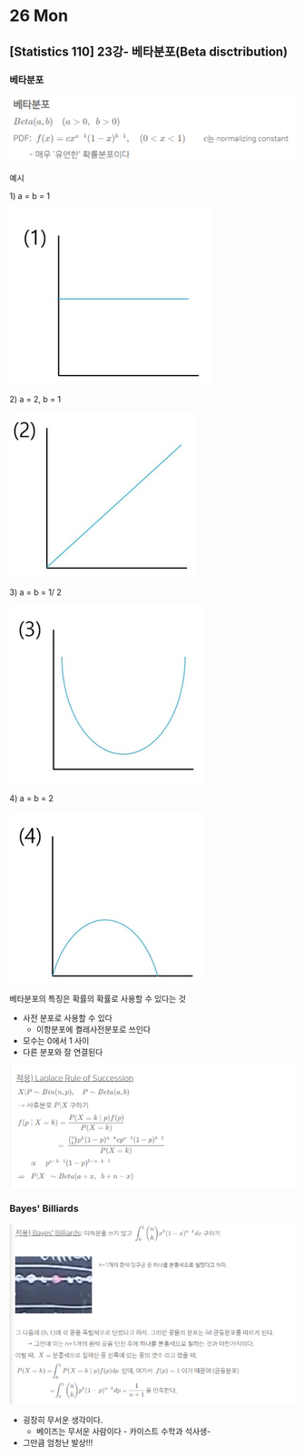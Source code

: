 # 26 Mon

## \[Statistics 110\] 23강- 베타분포\(Beta disctribution\)

### 베타분포

![](../../.gitbook/assets/image%20%28573%29.png)

예시

1\) a = b = 1

![](../../.gitbook/assets/image%20%28567%29.png)

2\) a = 2, b = 1

![](../../.gitbook/assets/image%20%28571%29.png)

3\) a = b = 1/ 2

![](../../.gitbook/assets/image%20%28574%29.png)

4\) a = b = 2

![](../../.gitbook/assets/image%20%28572%29.png)

베타분포의 특징은 확률의 확률로 사용할 수 있다는 것

* 사전 분포로 사용할 수 있다
  * 이항분포에 켤레사전분포로 쓰인다
* 모수는 0에서 1 사이
* 다른 분포와 잘 연결된다

![](../../.gitbook/assets/image%20%28569%29.png)

### Bayes' Billiards

![](../../.gitbook/assets/image%20%28570%29.png)

* 굉장히 무서운 생각이다.
  * 베이즈는 무서운 사람이다 - 카이스트 수학과 석사생-
* 그만큼 엄청난 발상!!!





